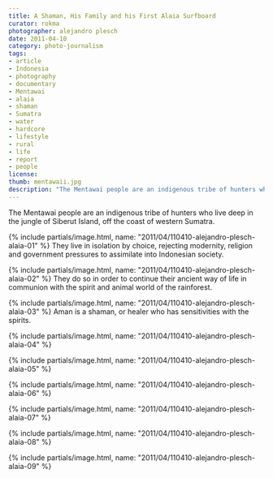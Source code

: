 ```yaml
---
title: A Shaman, His Family and his First Alaia Surfboard
curator: rokma
photographer: alejandro plesch
date: 2011-04-10
category: photo-journalism
tags:
- article
- Indonesia
- photography
- documentary
- Mentawai
- alaia
- shaman
- Sumatra
- water
- hardcore
- lifestyle
- rural
- life
- report
- people
license:
thumb: mentawaii.jpg
description: "The Mentawai people are an indigenous tribe of hunters who live deep in the jungle of Siberut Island, off the coast of western Sumatra. They live in isolation by choice, rejecting modernity, religion and government pressures to assimilate into Indonesian society."
---
```


The Mentawai people are an indigenous tribe of hunters who live deep in the jungle of Siberut Island, off the coast of western Sumatra.  

{% include partials/image.html, name: "2011/04/110410-alejandro-plesch-alaia-01" %}
They live in isolation by choice, rejecting modernity, religion and government pressures to assimilate into Indonesian society.


{% include partials/image.html, name: "2011/04/110410-alejandro-plesch-alaia-02" %}
They do so in order to continue their ancient way of life in communion with the spirit and animal world of the rainforest.

{% include partials/image.html, name: "2011/04/110410-alejandro-plesch-alaia-03" %}
Aman is a shaman, or healer who has sensitivities with the spirits.

{% include partials/image.html, name: "2011/04/110410-alejandro-plesch-alaia-04" %}

{% include partials/image.html, name: "2011/04/110410-alejandro-plesch-alaia-05" %}

{% include partials/image.html, name: "2011/04/110410-alejandro-plesch-alaia-06" %}

{% include partials/image.html, name: "2011/04/110410-alejandro-plesch-alaia-07" %}

{% include partials/image.html, name: "2011/04/110410-alejandro-plesch-alaia-08" %}

{% include partials/image.html, name: "2011/04/110410-alejandro-plesch-alaia-09" %}
